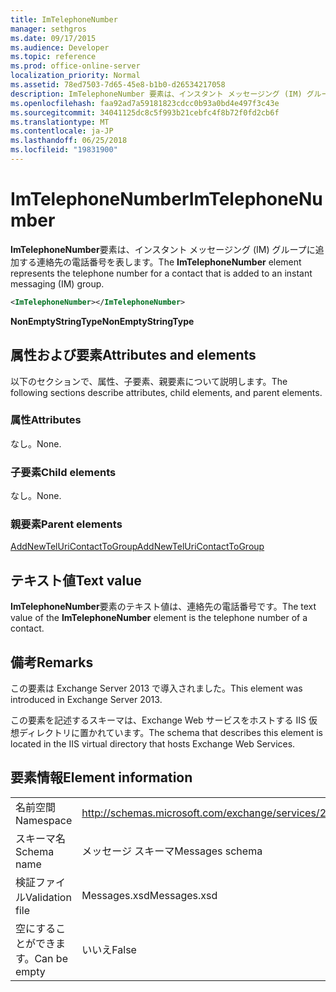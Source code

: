 ```yaml
---
title: ImTelephoneNumber
manager: sethgros
ms.date: 09/17/2015
ms.audience: Developer
ms.topic: reference
ms.prod: office-online-server
localization_priority: Normal
ms.assetid: 78ed7503-7d65-45e8-b1b0-d26534217058
description: ImTelephoneNumber 要素は、インスタント メッセージング (IM) グループに追加する連絡先の電話番号を表します。
ms.openlocfilehash: faa92ad7a59181823cdcc0b93a0bd4e497f3c43e
ms.sourcegitcommit: 34041125dc8c5f993b21cebfc4f8b72f0fd2cb6f
ms.translationtype: MT
ms.contentlocale: ja-JP
ms.lasthandoff: 06/25/2018
ms.locfileid: "19831900"
---
```

# <a name="imtelephonenumber"></a><span data-ttu-id="5e555-103">ImTelephoneNumber</span><span class="sxs-lookup"><span data-stu-id="5e555-103">ImTelephoneNumber</span></span>

<span data-ttu-id="5e555-104">**ImTelephoneNumber**要素は、インスタント メッセージング (IM) グループに追加する連絡先の電話番号を表します。</span><span class="sxs-lookup"><span data-stu-id="5e555-104">The **ImTelephoneNumber** element represents the telephone number for a contact that is added to an instant messaging (IM) group.</span></span> 
  
```XML
<ImTelephoneNumber></ImTelephoneNumber>
```

 <span data-ttu-id="5e555-105">**NonEmptyStringType**</span><span class="sxs-lookup"><span data-stu-id="5e555-105">**NonEmptyStringType**</span></span>
## <a name="attributes-and-elements"></a><span data-ttu-id="5e555-106">属性および要素</span><span class="sxs-lookup"><span data-stu-id="5e555-106">Attributes and elements</span></span>

<span data-ttu-id="5e555-107">以下のセクションで、属性、子要素、親要素について説明します。</span><span class="sxs-lookup"><span data-stu-id="5e555-107">The following sections describe attributes, child elements, and parent elements.</span></span>
  
### <a name="attributes"></a><span data-ttu-id="5e555-108">属性</span><span class="sxs-lookup"><span data-stu-id="5e555-108">Attributes</span></span>

<span data-ttu-id="5e555-109">なし。</span><span class="sxs-lookup"><span data-stu-id="5e555-109">None.</span></span>
  
### <a name="child-elements"></a><span data-ttu-id="5e555-110">子要素</span><span class="sxs-lookup"><span data-stu-id="5e555-110">Child elements</span></span>

<span data-ttu-id="5e555-111">なし。</span><span class="sxs-lookup"><span data-stu-id="5e555-111">None.</span></span>
  
### <a name="parent-elements"></a><span data-ttu-id="5e555-112">親要素</span><span class="sxs-lookup"><span data-stu-id="5e555-112">Parent elements</span></span>

[<span data-ttu-id="5e555-113">AddNewTelUriContactToGroup</span><span class="sxs-lookup"><span data-stu-id="5e555-113">AddNewTelUriContactToGroup</span></span>](addnewteluricontacttogroup.md)
  
## <a name="text-value"></a><span data-ttu-id="5e555-114">テキスト値</span><span class="sxs-lookup"><span data-stu-id="5e555-114">Text value</span></span>

<span data-ttu-id="5e555-115">**ImTelephoneNumber**要素のテキスト値は、連絡先の電話番号です。</span><span class="sxs-lookup"><span data-stu-id="5e555-115">The text value of the **ImTelephoneNumber** element is the telephone number of a contact.</span></span> 
  
## <a name="remarks"></a><span data-ttu-id="5e555-116">備考</span><span class="sxs-lookup"><span data-stu-id="5e555-116">Remarks</span></span>

<span data-ttu-id="5e555-117">この要素は Exchange Server 2013 で導入されました。</span><span class="sxs-lookup"><span data-stu-id="5e555-117">This element was introduced in Exchange Server 2013.</span></span>
  
<span data-ttu-id="5e555-118">この要素を記述するスキーマは、Exchange Web サービスをホストする IIS 仮想ディレクトリに置かれています。</span><span class="sxs-lookup"><span data-stu-id="5e555-118">The schema that describes this element is located in the IIS virtual directory that hosts Exchange Web Services.</span></span>
  
## <a name="element-information"></a><span data-ttu-id="5e555-119">要素情報</span><span class="sxs-lookup"><span data-stu-id="5e555-119">Element information</span></span>

|||
|:-----|:-----|
|<span data-ttu-id="5e555-120">名前空間</span><span class="sxs-lookup"><span data-stu-id="5e555-120">Namespace</span></span>  <br/> |http://schemas.microsoft.com/exchange/services/2006/messages  <br/> |
|<span data-ttu-id="5e555-121">スキーマ名</span><span class="sxs-lookup"><span data-stu-id="5e555-121">Schema name</span></span>  <br/> |<span data-ttu-id="5e555-122">メッセージ スキーマ</span><span class="sxs-lookup"><span data-stu-id="5e555-122">Messages schema</span></span>  <br/> |
|<span data-ttu-id="5e555-123">検証ファイル</span><span class="sxs-lookup"><span data-stu-id="5e555-123">Validation file</span></span>  <br/> |<span data-ttu-id="5e555-124">Messages.xsd</span><span class="sxs-lookup"><span data-stu-id="5e555-124">Messages.xsd</span></span>  <br/> |
|<span data-ttu-id="5e555-125">空にすることができます。</span><span class="sxs-lookup"><span data-stu-id="5e555-125">Can be empty</span></span>  <br/> |<span data-ttu-id="5e555-126">いいえ</span><span class="sxs-lookup"><span data-stu-id="5e555-126">False</span></span>  <br/> |
   

